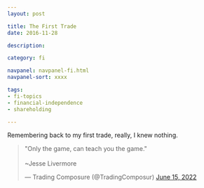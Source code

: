 ```yaml
---
layout: post

title: The First Trade
date: 2016-11-28

description:

category: fi

navpanel: navpanel-fi.html
navpanel-sort: xxxx

tags:
- fi-topics
- financial-independence
- shareholding

---
```


Remembering back to my first trade, really, I knew nothing.

<blockquote class="twitter-tweet"><p lang="en" dir="ltr">&quot;Only the game, can teach you the game.&quot;<br><br>~Jesse Livermore</p>&mdash; Trading Composure (@TradingComposur) <a href="https://twitter.com/TradingComposur/status/1537027169234345985?ref_src=twsrc%5Etfw">June 15, 2022</a></blockquote> <script async src="https://platform.twitter.com/widgets.js" charset="utf-8"></script>
